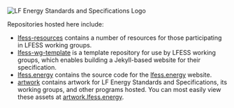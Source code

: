 ![LF Energy Standards and Specifications Logo](https://artwork.lfess.energy/other/lf-energy-standards-and-specifications/horizontal/color/lf-energy-standards-and-specifications-horizontal-color.svg)

Repositories hosted here include:

- [lfess-resources](https://github.com/lfess/lfess-resources) contains a number of resources for those participating in LFESS working groups.
- [lfess-wg-template](https://github.com/lfess/lfess-wg-template) is a template repository for use by LFESS working groups, which enables building a Jekyll-based website for their specification.
- [lfess.energy](https://github.com/lfess/lfess.energy) contains the source code for the [lfess.energy](https://lfess.energy) website.
- [artwork](https://github.com/lfess/artwork) contains artwork for LF Energy Standards and Specifications, its working groups, and other programs hosted. You can most easily view these assets at [artwork.lfess.energy](https://artwork.lfess.energy).
